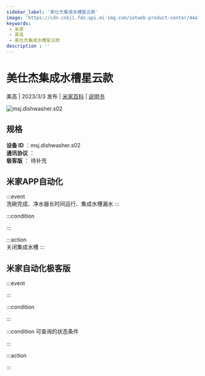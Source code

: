 ```yaml
---
sidebar_label: '美仕杰集成水槽星云款'
image: 'https://cdn.cnbj1.fds.api.mi-img.com/iotweb-product-center/44a1984a3cd4e1b5e1bae02bf3d3bd66_1669790828805.png?GalaxyAccessKeyId=AKVGLQWBOVIRQ3XLEW&Expires=9223372036854775807&Signature=fX1TlArQFRLnrZDE7H2UmIeuiD8='
keywords: 
 - 米家
 - 美高
 - 美仕杰集成水槽星云款
description : ''
---
```

# 美仕杰集成水槽星云款

美高 | 2023/3/3 发布 | [米家百科](https://home.mi.com/webapp/content/baike/product/index.html?model=msj.dishwasher.s02) | [说明书](https://home.mi.com/views/introduction.html?model=msj.dishwasher.s02&region=cn)

![msj.dishwasher.s02](https://cdn.cnbj1.fds.api.mi-img.com/iotweb-product-center/44a1984a3cd4e1b5e1bae02bf3d3bd66_1669790828805.png?GalaxyAccessKeyId=AKVGLQWBOVIRQ3XLEW&Expires=9223372036854775807&Signature=fX1TlArQFRLnrZDE7H2UmIeuiD8=)

## 规格  
> 
**设备 ID** ：msj.dishwasher.s02  
**通讯协议** ：  
**极客版**  ： 待补充 


## 米家APP自动化  

:::event  
洗碗完成、净水器长时间运行、集成水槽漏水
:::

:::condition  

:::

:::action   
关闭集成水槽
:::

## 米家自动化极客版  

:::event  

:::

:::condition  

:::

:::condition 可查询的状态条件  

:::

:::action  

:::

        
